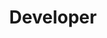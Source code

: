 ---
firstname: "Timothy"
lastname: "Poon"
title: "Developer"
group: "member"
img: "tpoon.jpg"
github: "lumisphere902"
---